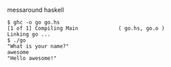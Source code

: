 messaround haskell

````
$ ghc -o go go.hs
[1 of 1] Compiling Main             ( go.hs, go.o )
Linking go ...
$ ./go
"What is your name?"
awesome
"Hello awesome!"
````
